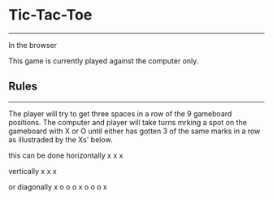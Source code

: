 # Tic-Tac-Toe

---

In the browser

This game is currently played against the computer only.

## Rules

---

The player will try to get three spaces in a row of the 9 gameboard positions. The computer and player will take turns mrking a spot on the gameboard with X or O until either has gotten 3 of the same marks in a row as illustraded by the Xs' below.

this can be done horizontally
x x x

vertically
x
x
x

or diagonally
x o o
o x o
o o x

